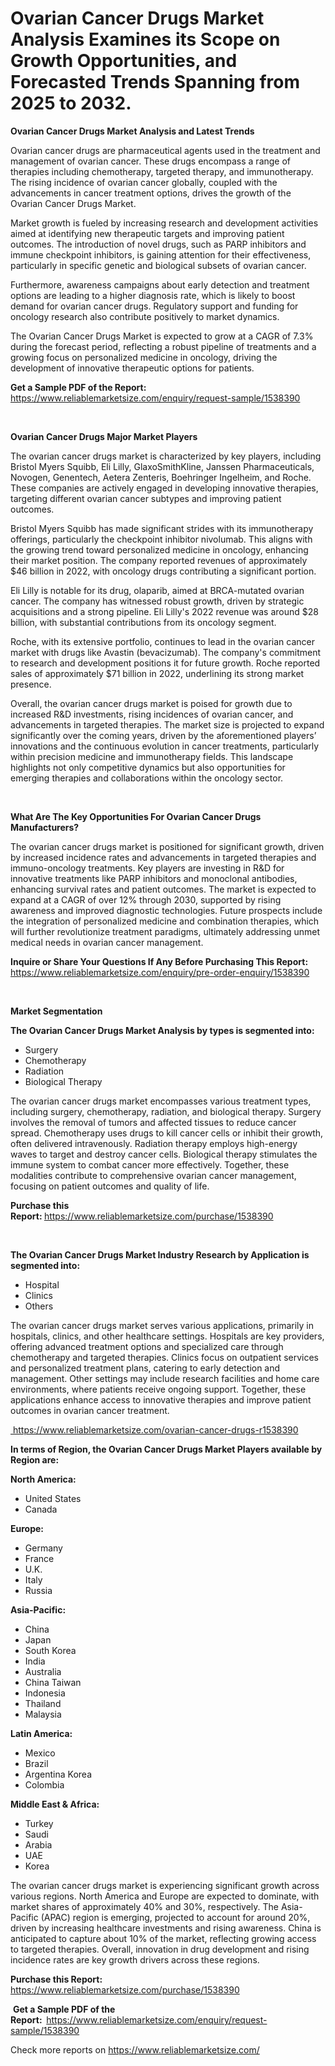 <p><h1>Ovarian Cancer Drugs Market Analysis Examines its Scope on Growth Opportunities, and Forecasted Trends Spanning from 2025 to 2032.</h1></p><p><strong>Ovarian Cancer Drugs Market Analysis and Latest Trends</strong></p>
<p><p>Ovarian cancer drugs are pharmaceutical agents used in the treatment and management of ovarian cancer. These drugs encompass a range of therapies including chemotherapy, targeted therapy, and immunotherapy. The rising incidence of ovarian cancer globally, coupled with the advancements in cancer treatment options, drives the growth of the Ovarian Cancer Drugs Market. </p><p>Market growth is fueled by increasing research and development activities aimed at identifying new therapeutic targets and improving patient outcomes. The introduction of novel drugs, such as PARP inhibitors and immune checkpoint inhibitors, is gaining attention for their effectiveness, particularly in specific genetic and biological subsets of ovarian cancer. </p><p>Furthermore, awareness campaigns about early detection and treatment options are leading to a higher diagnosis rate, which is likely to boost demand for ovarian cancer drugs. Regulatory support and funding for oncology research also contribute positively to market dynamics. </p><p>The Ovarian Cancer Drugs Market is expected to grow at a CAGR of 7.3% during the forecast period, reflecting a robust pipeline of treatments and a growing focus on personalized medicine in oncology, driving the development of innovative therapeutic options for patients.</p></p>
<p><strong>Get a Sample PDF of the Report:&nbsp;</strong> <a href="https://www.reliablemarketsize.com/enquiry/request-sample/1538390?utm_campaign=2731&utm_medium=2&utm_source=Github&utm_content=ia&utm_term=08032025&utm_id=ovarian-cancer-drugs">https://www.reliablemarketsize.com/enquiry/request-sample/1538390</a></p>
<p>&nbsp;</p>
<p><strong>Ovarian Cancer Drugs Major Market Players</strong></p>
<p><p>The ovarian cancer drugs market is characterized by key players, including Bristol Myers Squibb, Eli Lilly, GlaxoSmithKline, Janssen Pharmaceuticals, Novogen, Genentech, Aetera Zenteris, Boehringer Ingelheim, and Roche. These companies are actively engaged in developing innovative therapies, targeting different ovarian cancer subtypes and improving patient outcomes.</p><p>Bristol Myers Squibb has made significant strides with its immunotherapy offerings, particularly the checkpoint inhibitor nivolumab. This aligns with the growing trend toward personalized medicine in oncology, enhancing their market position. The company reported revenues of approximately $46 billion in 2022, with oncology drugs contributing a significant portion.</p><p>Eli Lilly is notable for its drug, olaparib, aimed at BRCA-mutated ovarian cancer. The company has witnessed robust growth, driven by strategic acquisitions and a strong pipeline. Eli Lilly's 2022 revenue was around $28 billion, with substantial contributions from its oncology segment.</p><p>Roche, with its extensive portfolio, continues to lead in the ovarian cancer market with drugs like Avastin (bevacizumab). The company's commitment to research and development positions it for future growth. Roche reported sales of approximately $71 billion in 2022, underlining its strong market presence.</p><p>Overall, the ovarian cancer drugs market is poised for growth due to increased R&D investments, rising incidences of ovarian cancer, and advancements in targeted therapies. The market size is projected to expand significantly over the coming years, driven by the aforementioned players’ innovations and the continuous evolution in cancer treatments, particularly within precision medicine and immunotherapy fields. This landscape highlights not only competitive dynamics but also opportunities for emerging therapies and collaborations within the oncology sector.</p></p>
<p>&nbsp;</p>
<p><strong>What Are The Key Opportunities For Ovarian Cancer Drugs Manufacturers?</strong></p>
<p><p>The ovarian cancer drugs market is positioned for significant growth, driven by increased incidence rates and advancements in targeted therapies and immuno-oncology treatments. Key players are investing in R&D for innovative treatments like PARP inhibitors and monoclonal antibodies, enhancing survival rates and patient outcomes. The market is expected to expand at a CAGR of over 12% through 2030, supported by rising awareness and improved diagnostic technologies. Future prospects include the integration of personalized medicine and combination therapies, which will further revolutionize treatment paradigms, ultimately addressing unmet medical needs in ovarian cancer management.</p></p>
<p><strong>Inquire or Share Your Questions If Any Before Purchasing This Report:</strong> <a href="https://www.reliablemarketsize.com/enquiry/pre-order-enquiry/1538390?utm_campaign=2731&utm_medium=2&utm_source=Github&utm_content=ia&utm_term=08032025&utm_id=ovarian-cancer-drugs">https://www.reliablemarketsize.com/enquiry/pre-order-enquiry/1538390</a></p>
<p>&nbsp;</p>
<p><strong>Market Segmentation</strong></p>
<p><strong>The Ovarian Cancer Drugs Market Analysis by types is segmented into:</strong></p>
<p><ul><li>Surgery</li><li>Chemotherapy</li><li>Radiation</li><li>Biological Therapy</li></ul></p>
<p><p>The ovarian cancer drugs market encompasses various treatment types, including surgery, chemotherapy, radiation, and biological therapy. Surgery involves the removal of tumors and affected tissues to reduce cancer spread. Chemotherapy uses drugs to kill cancer cells or inhibit their growth, often delivered intravenously. Radiation therapy employs high-energy waves to target and destroy cancer cells. Biological therapy stimulates the immune system to combat cancer more effectively. Together, these modalities contribute to comprehensive ovarian cancer management, focusing on patient outcomes and quality of life.</p></p>
<p><strong>Purchase this Report:&nbsp;</strong><a href="https://www.reliablemarketsize.com/purchase/1538390?utm_campaign=2731&utm_medium=2&utm_source=Github&utm_content=ia&utm_term=08032025&utm_id=ovarian-cancer-drugs">https://www.reliablemarketsize.com/purchase/1538390</a></p>
<p>&nbsp;</p>
<p><strong>The Ovarian Cancer Drugs Market Industry Research by Application is segmented into:</strong></p>
<p><ul><li>Hospital</li><li>Clinics</li><li>Others</li></ul></p>
<p><p>The ovarian cancer drugs market serves various applications, primarily in hospitals, clinics, and other healthcare settings. Hospitals are key providers, offering advanced treatment options and specialized care through chemotherapy and targeted therapies. Clinics focus on outpatient services and personalized treatment plans, catering to early detection and management. Other settings may include research facilities and home care environments, where patients receive ongoing support. Together, these applications enhance access to innovative therapies and improve patient outcomes in ovarian cancer treatment.</p></p>
<p><a href="https://www.reliablemarketsize.com/ovarian-cancer-drugs-r1538390?utm_campaign=2731&utm_medium=2&utm_source=Github&utm_content=ia&utm_term=08032025&utm_id=ovarian-cancer-drugs">&nbsp;https://www.reliablemarketsize.com/ovarian-cancer-drugs-r1538390</a></p>
<p><strong>In terms of Region, the Ovarian Cancer Drugs Market Players available by Region are:</strong></p>
<p>
    <p> <strong> North America: </strong>
        <ul>
            <li>United States</li>
            <li>Canada</li>
        </ul>
        </p> 
    <p> <strong> Europe: </strong>
        <ul>
            <li>Germany</li>
            <li>France</li>
            <li>U.K.</li>
            <li>Italy</li>
            <li>Russia</li>
        </ul>
        </p> 
    <p> <strong> Asia-Pacific: </strong>
        <ul>
            <li>China</li>
            <li>Japan</li>
            <li>South Korea</li>
            <li>India</li>
            <li>Australia</li>
            <li>China Taiwan</li>
            <li>Indonesia</li>
            <li>Thailand</li>
            <li>Malaysia</li>
        </ul>
        </p> 
    <p> <strong> Latin America: </strong>
        <ul>
            <li>Mexico</li>
            <li>Brazil</li>
            <li>Argentina Korea</li>
            <li>Colombia</li>
        </ul>
        </p> 
    <p> <strong> Middle East & Africa: </strong>
        <ul>
            <li>Turkey</li>
            <li>Saudi</li>
            <li>Arabia</li>
            <li>UAE</li>
            <li>Korea</li>
        </ul>
    </p>
    </p>
<p><p>The ovarian cancer drugs market is experiencing significant growth across various regions. North America and Europe are expected to dominate, with market shares of approximately 40% and 30%, respectively. The Asia-Pacific (APAC) region is emerging, projected to account for around 20%, driven by increasing healthcare investments and rising awareness. China is anticipated to capture about 10% of the market, reflecting growing access to targeted therapies. Overall, innovation in drug development and rising incidence rates are key growth drivers across these regions.</p></p>
<p><strong>Purchase this Report: </strong><a href="https://www.reliablemarketsize.com/purchase/1538390?utm_campaign=2731&utm_medium=2&utm_source=Github&utm_content=ia&utm_term=08032025&utm_id=ovarian-cancer-drugs">https://www.reliablemarketsize.com/purchase/1538390</a></p>
<p>&nbsp;<strong>Get a Sample PDF of the Report:&nbsp;&nbsp;</strong><a href="https://www.reliablemarketsize.com/enquiry/request-sample/1538390?utm_campaign=2731&utm_medium=2&utm_source=Github&utm_content=ia&utm_term=08032025&utm_id=ovarian-cancer-drugs">https://www.reliablemarketsize.com/enquiry/request-sample/1538390</a></p>
<p><strong></strong></p>
<p>Check more reports on <a href="https://www.reliablemarketsize.com/?utm_campaign=2731&utm_medium=2&utm_source=Github&utm_content=ia&utm_term=08032025&utm_id=ovarian-cancer-drugs">https://www.reliablemarketsize.com/</a></p>